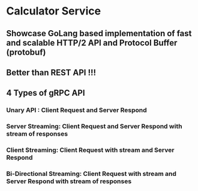 # Calculator Service
## Showcase GoLang based implementation of fast and scalable HTTP/2 API and Protocol Buffer (protobuf) 
## Better than REST API !!!

## 4 Types of gRPC API
### Unary API : Client Request and Server Respond
### Server Streaming: Client Request and Server Respond with stream of responses
### Client Streaming: Client Request with stream and Server Respond 
### Bi-Directional Streaming: Client Request with stream and Server Respond with stream of responses
